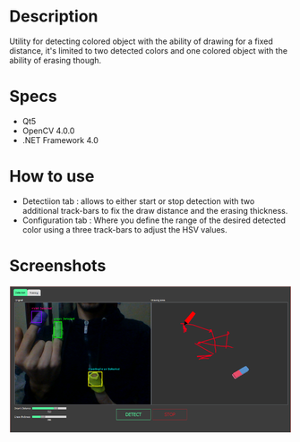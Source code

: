 # Description
  Utility for detecting colored object with the ability of drawing for a fixed distance, it's limited to two detected colors and one colored object with the ability of erasing though.
# Specs
  - Qt5
  - OpenCV 4.0.0
  - .NET Framework 4.0
# How to use
  - Detectiion tab :
    allows to either start or stop detection with two additional track-bars to fix the draw distance and the erasing thickness.
  - Configuration tab :
    Where you define the range of the desired detected color using a three track-bars to adjust the HSV values.
# Screenshots

![Alt text](Screenshots/Sample.png)
